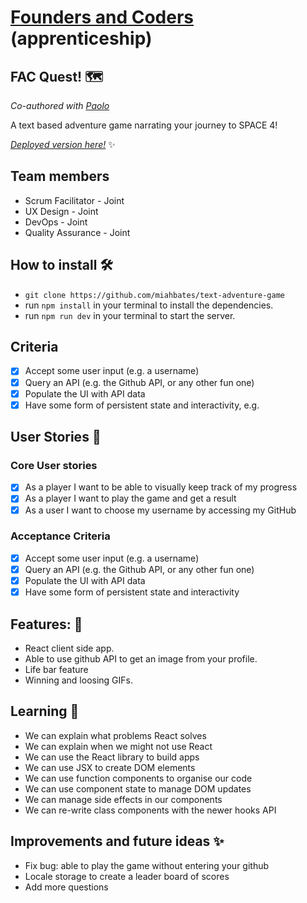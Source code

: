 # [Founders and Coders](https://www.foundersandcoders.com/) (apprenticeship) 

## FAC Quest! 🗺️

*Co-authored with [Paolo](https://github.com/paologhidoni)*

A text based adventure game narrating your journey to SPACE 4!

[*Deployed version here!*](https://sleepy-meitner-5e2ffb.netlify.app/) :sparkles:

## Team members
* Scrum Facilitator - Joint
* UX Design - Joint
* DevOps - Joint
* Quality Assurance - Joint

## How to install 🛠️
* `git clone https://github.com/miahbates/text-adventure-game`
* run `npm install` in your terminal to install the dependencies.
* run `npm run dev` in your terminal to start the server.

## Criteria
- [x] Accept some user input (e.g. a username)
- [x] Query an API (e.g. the Github API, or any other fun one)
- [x] Populate the UI with API data
- [x] Have some form of persistent state and interactivity, e.g.

## User Stories :busts_in_silhouette:
### Core User stories
- [x] As a player I want to be able to visually keep track of my progress
- [x] As a player I want to play the game and get a result
- [x] As a user I want to choose my username by accessing my GitHub
### Acceptance Criteria
- [x] Accept some user input (e.g. a username)
- [x] Query an API (e.g. the Github API, or any other fun one)
- [x] Populate the UI with API data
- [x] Have some form of persistent state and interactivity

## Features: 🌟
* React client side app.
* Able to use github API to get an image from your profile.
* Life bar feature
* Winning and loosing GIFs.

## Learning 🌱
* We can explain what problems React solves
* We can explain when we might not use React
* We can use the React library to build apps
* We can use JSX to create DOM elements
* We can use function components to organise our code
* We can use component state to manage DOM updates
* We can manage side effects in our components
* We can re-write class components with the newer hooks API

## Improvements and future ideas ✨
- Fix bug: able to play the game without entering your github
- Locale storage to create a leader board of scores
- Add more questions



